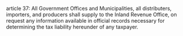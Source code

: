 article 37: 
All Government Offices and Municipalities, all distributers, importers, and producers shall supply to the Inland Revenue Office, on request any information available in official records necessary for determining the tax liability hereunder of any taxpayer. 
<ul>
</ul>